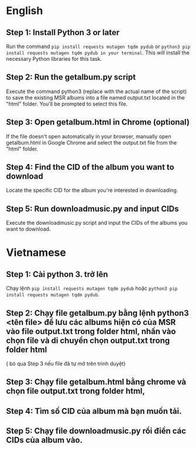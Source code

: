# English
## Step 1: Install Python 3 or later
Run the command `pip install requests mutagen tqdm pydub` or `python3 pip install requests mutagen tqdm pydub in your terminal`. This will install the necessary Python libraries for this task.
## Step 2: Run the getalbum.py script
Execute the command python3 <filename> (replace <filename> with the actual name of the script) to save the existing MSR albums into a file named output.txt located in the "html" folder. You'll be prompted to select this file.
## Step 3: Open getalbum.html in Chrome (optional)
If the file doesn't open automatically in your browser, manually open getalbum.html in Google Chrome and select the output.txt file from the "html" folder.
## Step 4: Find the CID of the album you want to download
Locate the specific CID for the album you're interested in downloading.
## Step 5: Run downloadmusic.py and input CIDs
Execute the downloadmusic.py script and input the CIDs of the albums you want to download.

# Vietnamese
## Step 1: Cài python 3. trở lên 
Chạy lệnh `pip install requests mutagen tqdm pydub` hoặc `python3 pip install requests mutagen tqdm pydub`.
## Step 2: Chạy file getalbum.py bằng lệnh python3 <tên file> để lưu các albums hiện có của MSR vào file output.txt trong folder html, nhấn vào chọn file và di chuyển chọn output.txt trong folder html
( bỏ qua Step 3 nếu file đã tự mở trên trình duyệt)
## Step 3: Chạy file getalbum.html bằng chrome và chọn file output.txt trong folder html,
## Step 4: Tìm số CID của album mà bạn muốn tải.
## Step 5: Chạy file downloadmusic.py rồi điền các CIDs của album vào.


